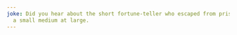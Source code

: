 ```yaml
---
joke: Did you hear about the short fortune-teller who escaped from prison? She's
  a small medium at large.
---
```

